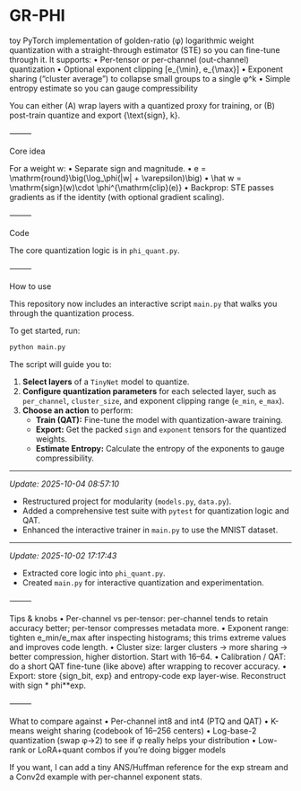 # GR-PHI
toy PyTorch implementation of golden-ratio (φ) logarithmic weight quantization with a straight-through estimator (STE) so you can fine-tune through it. It supports:
	•	Per-tensor or per-channel (out-channel) quantization
	•	Optional exponent clipping [e_{\min}, e_{\max}]
	•	Exponent sharing (“cluster average”) to collapse small groups to a single φ^k
	•	Simple entropy estimate so you can gauge compressibility

You can either (A) wrap layers with a quantized proxy for training, or (B) post-train quantize and export \{\text{sign}, k\}.

⸻

Core idea

For a weight w:
	•	Separate sign and magnitude.
	•	e = \mathrm{round}\big(\log_\phi(|w| + \varepsilon)\big)
	•	\hat w = \mathrm{sign}(w)\cdot \phi^{\mathrm{clip}(e)}
	•	Backprop: STE passes gradients as if the identity (with optional gradient scaling).

⸻

Code

The core quantization logic is in `phi_quant.py`.


⸻

How to use

This repository now includes an interactive script `main.py` that walks you through the quantization process.

To get started, run:
```bash
python main.py
```

The script will guide you to:
1.  **Select layers** of a `TinyNet` model to quantize.
2.  **Configure quantization parameters** for each selected layer, such as `per_channel`, `cluster_size`, and exponent clipping range (`e_min`, `e_max`).
3.  **Choose an action** to perform:
    *   **Train (QAT):** Fine-tune the model with quantization-aware training.
    *   **Export:** Get the packed `sign` and `exponent` tensors for the quantized weights.
    *   **Estimate Entropy:** Calculate the entropy of the exponents to gauge compressibility.

---
*Update: 2025-10-04 08:57:10*
- Restructured project for modularity (`models.py`, `data.py`).
- Added a comprehensive test suite with `pytest` for quantization logic and QAT.
- Enhanced the interactive trainer in `main.py` to use the MNIST dataset.

---
*Update: 2025-10-02 17:17:43*
- Extracted core logic into `phi_quant.py`.
- Created `main.py` for interactive quantization and experimentation.


⸻

Tips & knobs
	•	Per-channel vs per-tensor: per-channel tends to retain accuracy better; per-tensor compresses metadata more.
	•	Exponent range: tighten e_min/e_max after inspecting histograms; this trims extreme values and improves code length.
	•	Cluster size: larger clusters → more sharing → better compression, higher distortion. Start with 16–64.
	•	Calibration / QAT: do a short QAT fine-tune (like above) after wrapping to recover accuracy.
	•	Export: store {sign_bit, exp} and entropy-code exp layer-wise. Reconstruct with sign * phi**exp.

⸻

What to compare against
	•	Per-channel int8 and int4 (PTQ and QAT)
	•	K-means weight sharing (codebook of 16–256 centers)
	•	Log-base-2 quantization (swap φ→2) to see if φ really helps your distribution
	•	Low-rank or LoRA+quant combos if you’re doing bigger models

If you want, I can add a tiny ANS/Huffman reference for the exp stream and a Conv2d example with per-channel exponent stats.
